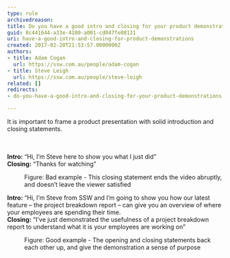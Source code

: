 ```yaml
---
type: rule
archivedreason: 
title: Do you have a good intro and closing for your product demonstrations?
guid: 8c441644-a33e-4100-a001-cd047fe08131
uri: have-a-good-intro-and-closing-for-product-demonstrations
created: 2017-02-20T21:53:57.0000000Z
authors:
- title: Adam Cogan
  url: https://ssw.com.au/people/adam-cogan
- title: Steve Leigh
  url: https://ssw.com.au/people/steve-leigh
related: []
redirects:
- do-you-have-a-good-intro-and-closing-for-your-product-demonstrations

---
```



It is important to frame a product presentation with&#160;solid&#160;introduction and closing statements.&#160;<br>
<br><excerpt class='endintro'></excerpt><br>
<p class="ssw15-rteElement-GreyBox"><strong>​Intro&#58;</strong>&#160;“Hi, I’m Steve here to show you what I just did”<br><strong>Closing&#58;</strong>&#160;“Thanks for watching”</p><dd class="ssw15-rteElement-FigureBad">​​Figure&#58; Bad example - This closing statement ends the video abruptly, and doesn’t leave the viewer satisfied​</dd><p class="ssw15-rteElement-GreyBox"><strong>Intro&#58;</strong>&#160;“Hi, I’m Steve from SSW and I’m going to show you how our latest feature – the project breakdown report – can give you an overview of where your employees are spending their time.​<br><strong>Closing&#58;</strong>&#160;“I’ve just demonstrated the usefulness of a project breakdown report to understand what it is your employees are working on”</p><dd class="ssw15-rteElement-FigureGood">​​​Figure&#58; Good example -&#160;The opening and closing statements back each other up, and give the demonstration a sense of purpose​<br></dd><p><br></p>


